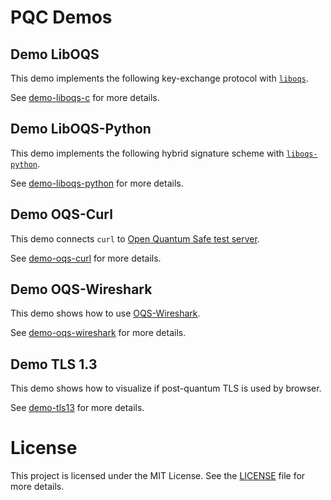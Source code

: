 # PQC Demos

## Demo LibOQS

This demo implements the following key-exchange protocol with [`liboqs`](https://github.com/open-quantum-safe/liboqs).

See [demo-liboqs-c](./demo-liboqs-c/) for more details.

## Demo LibOQS-Python

This demo implements the following hybrid signature scheme with [`liboqs-python`](https://github.com/open-quantum-safe/liboqs).

See [demo-liboqs-python](./demo-liboqs-python/) for more details.

## Demo OQS-Curl

This demo connects `curl` to [Open Quantum Safe test server](https://test.openquantumsafe.org).

See [demo-oqs-curl](./demo-oqs-curl/) for more details.

## Demo OQS-Wireshark

This demo shows how to use [OQS-Wireshark](https://github.com/open-quantum-safe/oqs-demos/blob/main/wireshark/README.md).

See [demo-oqs-wireshark](./demo-oqs-wireshark/) for more details.

## Demo TLS 1.3

This demo shows how to visualize if post-quantum TLS is used by browser.

See [demo-tls13](./demo-tls13/) for more details.

# License

This project is licensed under the MIT License. See the [LICENSE](LICENSE) file for more details.
